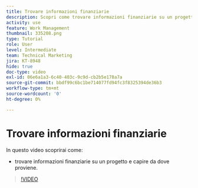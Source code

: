 ```yaml
---
title: Trovare informazioni finanziarie
description: Scopri come trovare informazioni finanziarie su un progetto e capire da dove provengono.
activity: use
feature: Work Management
thumbnail: 335208.png
type: Tutorial
role: User
level: Intermediate
team: Technical Marketing
jira: KT-8948
hide: true
doc-type: video
exl-id: 06e6a1a3-6c40-403c-9c9d-cb2b5e178a7a
source-git-commit: bbdf99c6bc1be714077fd94fc3f8325394de36b3
workflow-type: tm+mt
source-wordcount: '0'
ht-degree: 0%

---
```


# Trovare informazioni finanziarie

In questo video scoprirai come:

* trovare informazioni finanziarie su un progetto e capire da dove proviene.

>[!VIDEO](https://video.tv.adobe.com/v/335208/?quality=12&learn=on&enablevpops=1)
